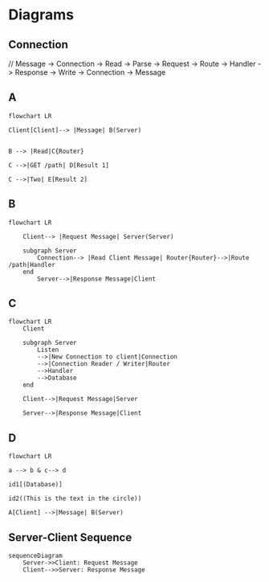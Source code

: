 # Diagrams

## Connection
// Message -> Connection -> Read -> Parse -> Request -> Route -> Handler -> Response -> Write -> Connection -> Message

## A
```mermaid
flowchart LR

Client[Client]--> |Message| B(Server)


B --> |Read|C{Router}

C -->|GET /path| D[Result 1]

C -->|Two| E[Result 2]

```




## B
```mermaid
flowchart LR

    Client--> |Request Message| Server(Server)

    subgraph Server
        Connection--> |Read Client Message| Router{Router}-->|Route /path|Handler
    end
        Server-->|Response Message|Client
```

## C

```mermaid
flowchart LR
    Client

    subgraph Server
        Listen
        -->|New Connection to client|Connection
        -->|Connection Reader / Writer|Router
        -->Handler
        -->Database
    end

    Client-->|Request Message|Server

    Server-->|Response Message|Client

```

## D

```mermaid
flowchart LR

a --> b & c--> d

id1[(Database)]

id2((This is the text in the circle))

A[Client] -->|Message| B(Server)
```


## Server-Client Sequence
```mermaid
sequenceDiagram
    Server->>Client: Request Message
    Client-->>Server: Response Message
```

